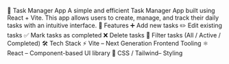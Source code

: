 📌 Task Manager App
A simple and efficient Task Manager App built using React + Vite. This app allows users to create, manage, and track their daily tasks with an intuitive interface.
🚀 Features
➕ Add new tasks
✏️ Edit existing tasks
✅ Mark tasks as completed
❌ Delete tasks
📂 Filter tasks (All / Active / Completed)
🛠️ Tech Stack
⚡ Vite
 – Next Generation Frontend Tooling
⚛️ React
 – Component-based UI library
🎨 CSS / Tailwind– Styling
